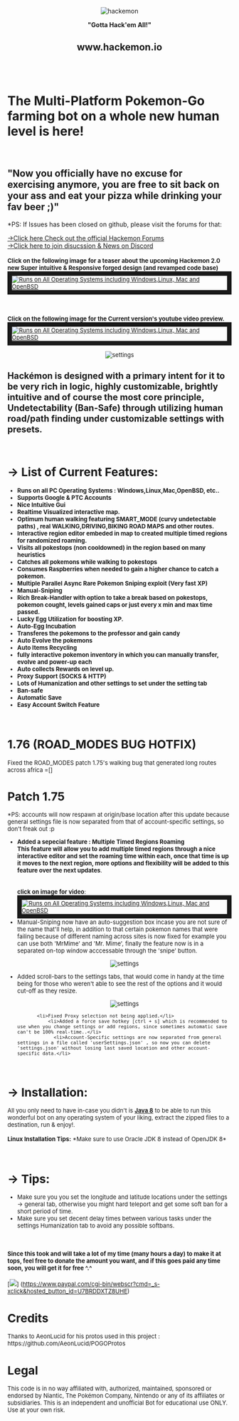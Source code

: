﻿
 
<p align="center"><img src="http://puu.sh/qlIQC/7b9adb7a67.png" alt="hackemon"></p>

<p align="center"><b>"Gotta Hack'em All!"</b></p>
<p align="center"><h2 align="center">www.hackemon.io</h2></p>

<br><br> <h1><b>The Multi-Platform Pokemon-Go farming bot on a whole new human level is here! </b></h1><br><h2><b>"Now</b> you officially have no excuse for exercising anymore, you are free to sit back on your ass and eat your pizza while drinking your fav beer ;)"</h2>
 
 *PS: If Issues has been closed on github, please visit the forums for that:
 
 [→Click here Check out the official Hackemon Forums](http://www.hackemon.io)
 <br>
 [→Click here to join disucssion & News on Discord](https://discord.gg/mMhuG6q)
<br><br><font size=2px><b>Click on the following image for a teaser about the upcoming Hackemon 2.0 new Super intuitive & Responsive forged design (and  revamped code base)</b><font>
<a href="https://www.youtube.com/watch?v=qVC-3PbIBhw" target="_blank"><img src="http://puu.sh/r7H8i/7bbc7eed05.jpg"
alt="Runs on All Operating Systems including Windows,Linux, Mac and OpenBSD"  border="10" /></a>

 <br><br><font size=2px><b>Click on the following image for the Current version's youtube video preview.</b><font>
<a href="https://www.youtube.com/watch?v=Bs9bUVgzZoA" target="_blank"><img src="http://puu.sh/qZr9d/b0e59285ce.jpg" 
alt="Runs on All Operating Systems including Windows,Linux, Mac and OpenBSD"  border="10" /></a>

<p align="center"><img src="http://puu.sh/qH7Rm/08d37b48f6.png" alt="settings"></p>


<h2><b>Hackémon</b> is designed with a primary intent for it to be very rich in logic, highly customizable, brightly intuitive and of course the most core principle, Undetectability (Ban-Safe) through utilizing human road/path finding under customizable settings with presets.</h2>
<br>
<b><h1>→ List of Current Features:</h1></b>
<b>
<ul>
<li>Runs on all PC Operating Systems : Windows,Linux,Mac,OpenBSD, etc.. </li>
  <li> Supports Google & PTC Accounts</li>
               <li> Nice Intuitive Gui </li>
                <li> <b> Realtime Visualized interactive map.</b></li>
                <li> Optimum human walking featuring SMART_MODE (curvy undetectable paths) , real WALKING,DRIVING,BIKING ROAD MAPS and other routes.
                <li> Interactive region editor embeded in map to created multiple timed regions for randomized roaming.
                 <li> Visits all pokestops (non cooldowned) in the region based on many heuristics</li>
                <li> Catches all pokemons while walking to pokestops</li>
                <li> Consumes Raspberries when needed to gain a higher chance to catch a pokemon.</li>
                <li> <b>Multiple Parallel Async Rare Pokemon Sniping exploit (Very fast XP)</b></li>
                <li> <b> Manual-Sniping </b></li>
                <li> Rich Break-Handler with option to take a break based on pokestops, pokemon cought, levels gained caps or just every x min and max time passed.</li>
                <li> Lucky Egg Utilization for boosting XP.</li>
                <li> Auto-Egg Incubation</li>
                <li> Transferes the pokemons to the professor and gain candy</li>
                <li> Auto Evolve the pokemons</li>
                <li>Auto Items Recycling </li>         
                <li> fully interactive pokemon inventory in which you can manually transfer, evolve and power-up each</li>
                <li> Auto collects Rewards on level up.</li>
                <li> Proxy Support (SOCKS & HTTP) </li>
                <li> Lots of Humanization and other settings to set under the setting tab</li>
                <li> Ban-safe</li>
                <li> Automatic Save</li>
                <li> Easy Account Switch Feature</li>
</ul>
</b>
<br>
<h1>1.76 (ROAD_MODES BUG HOTFIX) </h1> 
Fixed the ROAD_MODES patch 1.75's walking bug that generated long routes across africa =[]
              
<h1>Patch 1.75 </h1> 
*PS: accounts will now respawn at origin/base location after this update because general settings file is now separated from that of account-specific settings, so don't freak out :p
<ul>
 <li><b>Added a sepecial feature : Multiple Timed Regions Roaming <br> This feature will allow you to add multiple timed regions through a nice interactive editor and set the roaming time within each, once that time is up it moves to the next region, more options and flexibility will be added to this feature over the next updates</b>.</li> 
 <br><br><b>click on image for video</b>:
 <a href="https://www.youtube.com/watch?v=Bs9bUVgzZoA" target="_blank"><img src="http://puu.sh/qZr9d/b0e59285ce.jpg" 
alt="Runs on All Operating Systems including Windows,Linux, Mac and OpenBSD"  border="10" /></a>
   <li>Manual-Sniping now have an auto-suggestion box incase you are not sure of the name that'll help, in addition to that certain pokemon names that were failing because of different naming across sites is now fixed for example you can use both 'MrMime' and 'Mr. Mime', finally the feature now is in a separated on-top window acccessable through the 'snipe' button.</li> 
    
   <p align="center"><img src="http://puu.sh/qZoUr/a11a611ead.png" alt="settings"></p>
    <li>Added scroll-bars to the settings tabs, that would come in handy at the time being for those who weren't able to see the rest of the options and it would cut-off as they resize.</li> 
     <p align="center"><img src="http://puu.sh/qYEkG/0dbf11f183.png" alt="settings"></p>
    
           <li>Fixed Proxy selection not being applied.</li> 
               <li>Added a force save hotkey [ctrl + s] which is recommended to use when you change settings or add regions, since sometimes automatic save can't be 100% real-time..</li> 
                 <li>Account-Specific settings are now separated from general settings in a file called 'userSettings.json' , so now you can delete 'settings.json' without losing last saved location and other account-specific data.</li> 
               
</ul>


<br>
<b><h1>→ Installation:</h1></b>
<p>
All you only need to have in-case you didn't is <b><a href="http://www.oracle.com/technetwork/java/javase/downloads/jdk8-downloads-2133151.html">Java 8</a></b> to be able to run this wonderful bot on any operating system of your liking, extract the
zipped files to a destination, run & enjoy!.
<br><br>
  <b>  Linux Installation Tips:</b>
*Make sure to use Oracle JDK 8 instead of OpenJDK 8*
    
</p>

<br>
<b><h1>→ Tips:</h1></b>
<ul>
<li>Make sure you you set the longitude and latitude locations under the settings -> general tab, otherwise you might hard teleport and get some soft ban for a short period of time.</li>
<li>Make sure you set decent delay times between various tasks under the settings Humanization tab to avoid any possible softbans.</li>

</ul>
<br>
<p><h4>Since this took and will take a lot of my time (many hours a day) to make it at tops, feel free to donate the amount you want, and if this goes paid any time soon, you will get it for free ^.^</h4></p>

[![](https://www.paypalobjects.com/en_US/i/btn/btn_donateCC_LG.gif)]
(https://www.paypal.com/cgi-bin/webscr?cmd=_s-xclick&hosted_button_id=U7BRDDXTZ8UHE)

<h1>Credits</h1>
Thanks to AeonLucid for his protos used in this project : https://github.com/AeonLucid/POGOProtos
<h1>Legal</h1>
This code is in no way affiliated with, authorized, maintained, sponsored or endorsed by Niantic, The Pokémon Company, Nintendo or any of its affiliates or subsidiaries. This is an independent and unofficial Bot for educational use ONLY. Use at your own risk.

	
